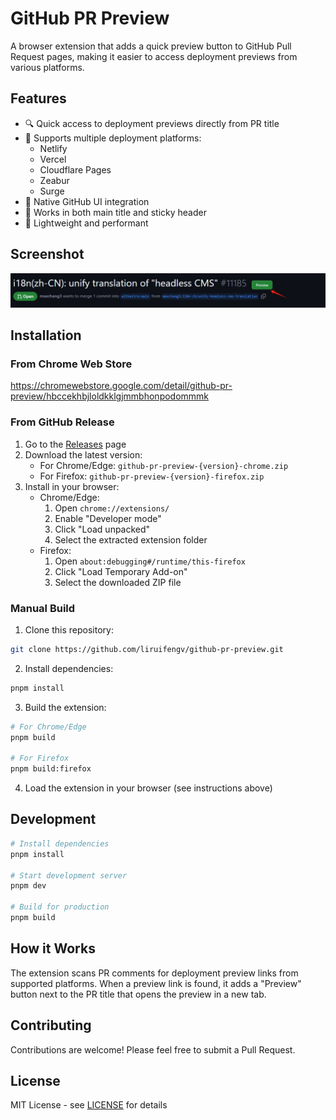 # GitHub PR Preview

A browser extension that adds a quick preview button to GitHub Pull Request pages, making it easier to access deployment previews from various platforms.

## Features

- 🔍 Quick access to deployment previews directly from PR title
- 🎯 Supports multiple deployment platforms:
  - Netlify
  - Vercel
  - Cloudflare Pages
  - Zeabur
  - Surge
- 🎨 Native GitHub UI integration
- 📌 Works in both main title and sticky header
- 🚀 Lightweight and performant

## Screenshot

![Preview Button Demo](./screenshots/v1.png)

## Installation

### From Chrome Web Store

https://chromewebstore.google.com/detail/github-pr-preview/hbccekhbjloldkklgjmmbhonpodommmk

### From GitHub Release

1. Go to the [Releases](https://github.com/liruifengv/github-pr-preview/releases) page
2. Download the latest version:
   - For Chrome/Edge: `github-pr-preview-{version}-chrome.zip`
   - For Firefox: `github-pr-preview-{version}-firefox.zip`
3. Install in your browser:
   - Chrome/Edge:
     1. Open `chrome://extensions/`
     2. Enable "Developer mode"
     3. Click "Load unpacked"
     4. Select the extracted extension folder
   - Firefox:
     1. Open `about:debugging#/runtime/this-firefox`
     2. Click "Load Temporary Add-on"
     3. Select the downloaded ZIP file

### Manual Build

1. Clone this repository:
```bash
git clone https://github.com/liruifengv/github-pr-preview.git
```

2. Install dependencies:
```bash
pnpm install
```

3. Build the extension:
```bash
# For Chrome/Edge
pnpm build

# For Firefox
pnpm build:firefox
```

4. Load the extension in your browser (see instructions above)

## Development

```bash
# Install dependencies
pnpm install

# Start development server
pnpm dev

# Build for production
pnpm build
```

## How it Works

The extension scans PR comments for deployment preview links from supported platforms. When a preview link is found, it adds a "Preview" button next to the PR title that opens the preview in a new tab.

## Contributing

Contributions are welcome! Please feel free to submit a Pull Request.

## License

MIT License - see [LICENSE](./LICENSE) for details 
